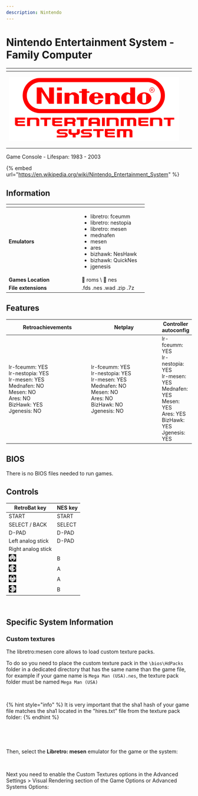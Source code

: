 ```yaml
---
description: Nintendo
---
```


# Nintendo Entertainment System - Family Computer

<table data-header-hidden><thead><tr><th></th><th></th><th data-hidden></th></tr></thead><tbody><tr><td><p></p><p><picture><source srcset="https://raw.githubusercontent.com/fabricecaruso/es-theme-carbon/91d85c7849cc550b0cac4e75cb8e0923d3b61b5e/art/logos/nes-w.svg" media="(prefers-color-scheme: dark)"><img src="https://raw.githubusercontent.com/fabricecaruso/es-theme-carbon/master/art/logos/nes.svg" alt="" data-size="original"></picture></p></td><td><p></p><p><img src="https://upload.wikimedia.org/wikipedia/commons/7/7d/Family_Computer_logo.svg" alt="" data-size="original"></p></td><td></td></tr></tbody></table>

Game Console - Lifespan: 1983 - 2003

{% embed url="https://en.wikipedia.org/wiki/Nintendo_Entertainment_System" %}

## Information

<table data-header-hidden><thead><tr><th width="184"></th><th></th><th data-hidden></th></tr></thead><tbody><tr><td><strong>Emulators</strong></td><td><ul><li>libretro: fceumm</li><li>libretro: nestopia</li><li>libretro: mesen</li><li>mednafen</li><li>mesen</li><li>ares</li><li>bizhawk: NesHawk</li><li>bizhawk: QuickNes</li><li>jgenesis</li></ul></td><td></td></tr><tr><td><strong>Games Location</strong></td><td><span data-gb-custom-inline data-tag="emoji" data-code="1f4c1">📁</span> roms \ <span data-gb-custom-inline data-tag="emoji" data-code="1f4c2">📂</span> nes</td><td></td></tr><tr><td><strong>File extensions</strong></td><td>.fds .nes .wad .zip .7z</td><td></td></tr></tbody></table>

## Features

<table><thead><tr><th width="256">Retroachievements</th><th width="243">Netplay</th><th>Controller autoconfig</th></tr></thead><tbody><tr><td>lr-fceumm: YES<br>lr-nestopia: YES<br>lr-mesen: YES<br>Mednafen: NO<br>Mesen: NO<br>Ares: NO<br>BizHawk: YES<br>Jgenesis: NO</td><td>lr-fceumm: YES<br>lr-nestopia: YES<br>lr-mesen: YES<br>Mednafen: NO<br>Mesen: NO<br>Ares: NO<br>BizHawk: NO<br>Jgenesis: NO</td><td>lr-fceumm: YES<br>lr-nestopia: YES<br>lr-mesen: YES<br>Mednafen: YES<br>Mesen: YES<br>Ares: YES<br>BizHawk: YES<br>Jgenesis: YES</td></tr></tbody></table>

## BIOS

There is no BIOS files needed to run games.

## Controls

| RetroBat key                                                                       | NES key |
| ---------------------------------------------------------------------------------- | ------- |
| START                                                                              | START   |
| SELECT / BACK                                                                      | SELECT  |
| D-PAD                                                                              | D-PAD   |
| Left analog stick                                                                  | D-PAD   |
| Right analog stick                                                                 |         |
| ![A](<../../../../.gitbook/assets/image (30).png>)                                 | B       |
| ![B](<../../../../.gitbook/assets/image (16).png>)                                 | A       |
| <img src="../../../../.gitbook/assets/image (50).png" alt="" data-size="original"> | A       |
| <img src="../../../../.gitbook/assets/image (48).png" alt="" data-size="line">     | B       |

<div align="left">

<figure><img src="https://i.imgur.com/ulQC9m2.png" alt=""><figcaption></figcaption></figure>

</div>

## Specific System Information

### Custom textures



The libretro:mesen core allows to load custom texture packs.

To do so you need to place the custom texture pack in the `\bios\HdPacks` folder in a dedicated directory that has the same name than the game file, for example if your game name is `Mega Man (USA).nes`, the texture pack folder must be named `Mega Man (USA)`

<div align="left">

<figure><img src="https://i.imgur.com/0t1gw0h.png" alt=""><figcaption></figcaption></figure>

</div>

{% hint style="info" %}
It is very important that the sha1 hash of your game file matches the sha1 located in the "hires.txt" file from the texture pack folder:
{% endhint %}

<div align="left">

<figure><img src="https://i.imgur.com/KAQVQlV.png" alt=""><figcaption></figcaption></figure>

</div>

<div align="left">

<figure><img src="https://i.imgur.com/b04EdoH.png" alt=""><figcaption></figcaption></figure>

</div>

Then, select the **Libretro: mesen** emulator for the game or the system:

<div align="left">

<figure><img src="https://i.imgur.com/QUAN6n2.png" alt=""><figcaption></figcaption></figure>

</div>

Next you need to enable the Custom Textures options in the Advanced Settings > Visual Rendering section of the Game Options or Advanced Systems Options:

<div align="left">

<figure><img src="https://i.imgur.com/Un77eUl.png" alt=""><figcaption></figcaption></figure>

</div>
